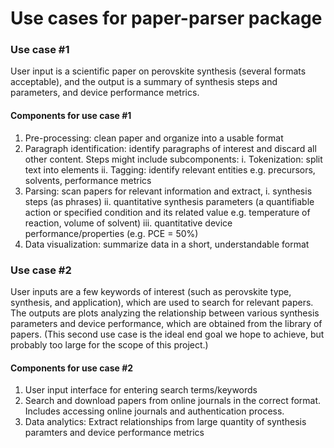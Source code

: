 # Use cases for paper-parser package

### Use case #1
User input is a scientific paper on perovskite synthesis (several formats acceptable), and the output is a summary of synthesis steps and parameters, and device performance metrics.

#### Components for use case #1

1. Pre-processing: clean paper and organize into a usable format 
2. Paragraph identification: identify paragraphs of interest and discard all other content. Steps might include subcomponents:
	i. Tokenization: split text into elements
	ii. Tagging: identify relevant entities e.g. precursors, solvents, performance metrics
3. Parsing: scan papers for relevant information and extract,
	i. synthesis steps (as phrases)
	ii. quantitative synthesis parameters (a quantifiable action or specified condition and its related value e.g. temperature of reaction, volume of solvent)
	iii. quantitative device performance/properties (e.g. PCE = 50%)
4. Data visualization: summarize data in a short, understandable format

### Use case #2
User inputs are a few keywords of interest (such as perovskite type, synthesis, and application), which are used to search for relevant papers. The outputs are plots analyzing the relationship between various synthesis parameters and device performance, which are obtained from the library of papers.
(This second use case is the ideal end goal we hope to achieve, but probably too large for the scope of this project.)

#### Components for use case #2
1. User input interface for entering search terms/keywords
2. Search and download papers from online journals in the correct format. Includes accessing online journals and authentication process.
3. Data analytics: Extract relationships from large quantity of synthesis paramters and device performance metrics
